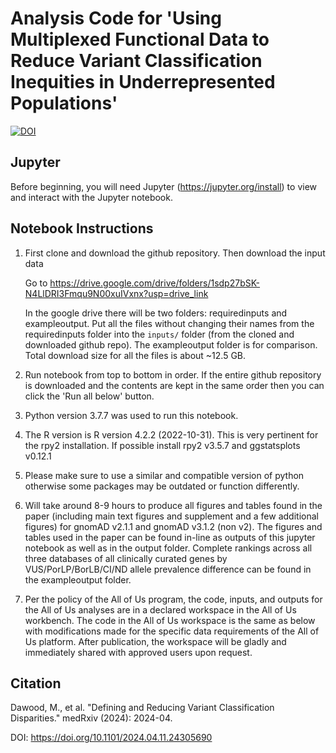 # Analysis Code for 'Using Multiplexed Functional Data to Reduce Variant Classification Inequities in Underrepresented Populations'

[![DOI](https://zenodo.org/badge/770433357.svg)](https://zenodo.org/doi/10.5281/zenodo.13777870)

## Jupyter 

Before beginning, you will need Jupyter (https://jupyter.org/install) to view and interact with the Jupyter notebook.


## Notebook Instructions

1. First clone and download the github repository. Then download the input data

    Go to https://drive.google.com/drive/folders/1sdp27bSK-N4LlDRI3Fmqu9N00xuIVxnx?usp=drive_link

    In the google drive there will be two folders: requiredinputs and exampleoutput. Put all the files without changing their names from the requiredinputs folder into the `inputs/` folder (from the cloned and downloaded github repo). The exampleoutput folder is for comparison. Total download size for all the files is about ~12.5 GB.

    
    

2. Run notebook from top to bottom in order. If the entire github repository is downloaded and the contents are kept in the same order then you can click the 'Run all below' button.


3. Python version 3.7.7 was used to run this notebook.


4. The R version is R version 4.2.2 (2022-10-31). This is very pertinent for the rpy2 installation. If possible install rpy2 v3.5.7 and ggstatsplots v0.12.1


5. Please make sure to use a similar and compatible version of python otherwise some packages may be outdated or function differently.


6. Will take around 8-9 hours to produce all figures and tables found in the paper (including main text figures and supplement and a few additional figures) for gnomAD v2.1.1 and gnomAD v3.1.2 (non v2). The figures and tables used in the paper can be found in-line as outputs of this jupyter notebook as well as in the output folder. Complete rankings across all three databases of all clinically curated genes by VUS/PorLP/BorLB/CI/ND allele prevalence difference can be found in the exampleoutput folder.


7. Per the policy of the All of Us program, the code, inputs, and outputs for the All of Us analyses are in a declared workspace in the All of Us workbench. The code in the All of Us workspace is the same as below with modifications made for the specific data requirements of the All of Us platform. After publication, the workspace will be gladly and immediately shared with approved users upon request.


## Citation
Dawood, M., et al. "Defining and Reducing Variant Classification Disparities." medRxiv (2024): 2024-04.

DOI: https://doi.org/10.1101/2024.04.11.24305690
